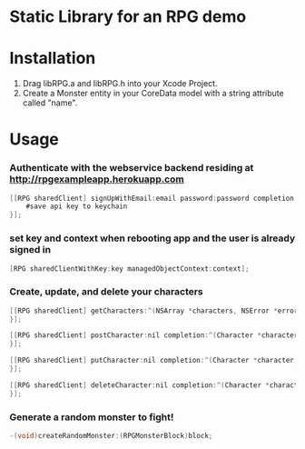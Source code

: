 Static Library for an RPG demo
==========

# Installation

1. Drag libRPG.a and libRPG.h into your Xcode Project.
2. Create a Monster entity in your CoreData model with a string attribute called "name".

# Usage

### Authenticate with the webservice backend residing at http://rpgexampleapp.herokuapp.com

```objective-c
[[RPG sharedClient] signUpWithEmail:email password:password completion:^(NSString *apiKey, NSError *error) {
	#save api key to keychain
}];
```
### set key and context when rebooting app and the user is already signed in
```objective-c
[RPG sharedClientWithKey:key managedObjectContext:context];
```
### Create, update, and delete your characters
```objective-c
[[RPG sharedClient] getCharacters:^(NSArray *characters, NSError *error) {
}];

[[RPG sharedClient] postCharacter:nil completion:^(Character *character, NSError *error) {
}];

[[RPG sharedClient] putCharacter:nil completion:^(Character *character, NSError *error) {
}];

[[RPG sharedClient] deleteCharacter:nil completion:^(Character *character, NSError *error) {
}];
```

### Generate a random monster to fight!
```objective-c
-(void)createRandomMonster:(RPGMonsterBlock)block;
```